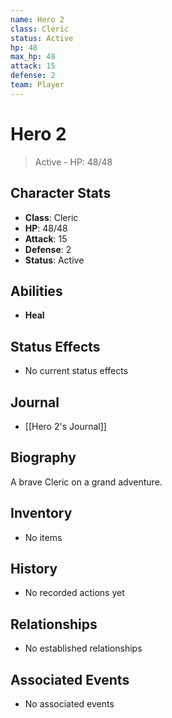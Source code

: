 ```yaml
---
name: Hero 2
class: Cleric
status: Active
hp: 48
max_hp: 48
attack: 15
defense: 2
team: Player
---
```


# Hero 2

> Active - HP: 48/48

## Character Stats
- **Class**: Cleric
- **HP**: 48/48
- **Attack**: 15
- **Defense**: 2
- **Status**: Active

## Abilities
- **Heal**

## Status Effects
- No current status effects

## Journal
- [[Hero 2's Journal]]

## Biography
A brave Cleric on a grand adventure.

## Inventory
- No items

## History
- No recorded actions yet

## Relationships
- No established relationships

## Associated Events
- No associated events
